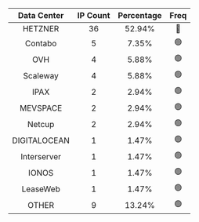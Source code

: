 | Data Center | IP Count | Percentage | Freq |
|:------------:|:--------:|:-----------:|:-----:|
| HETZNER | 36 | 52.94% | 🔴 |
| Contabo | 5 | 7.35% | 🟢 |
| OVH | 4 | 5.88% | 🟢 |
| Scaleway | 4 | 5.88% | 🟢 |
| IPAX | 2 | 2.94% | 🟢 |
| MEVSPACE | 2 | 2.94% | 🟢 |
| Netcup | 2 | 2.94% | 🟢 |
| DIGITALOCEAN | 1 | 1.47% | 🟢 |
| Interserver | 1 | 1.47% | 🟢 |
| IONOS | 1 | 1.47% | 🟢 |
| LeaseWeb | 1 | 1.47% | 🟢 |
| OTHER | 9 | 13.24% | 🟢 |